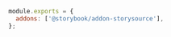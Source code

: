 ```js filename=".storybook/main.js" renderer="common" language="js"
module.exports = {
  addons: ['@storybook/addon-storysource'],
};
```
